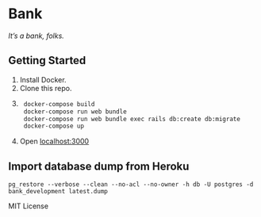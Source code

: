 # Bank

_It’s a bank, folks._

## Getting Started

1. Install Docker.
2. Clone this repo.
3. ```sh
    docker-compose build
    docker-compose run web bundle
    docker-compose run web bundle exec rails db:create db:migrate
    docker-compose up
   ```
4. Open [localhost:3000](http://localhost:3000)

## Import database dump from Heroku

```
pg_restore --verbose --clean --no-acl --no-owner -h db -U postgres -d bank_development latest.dump
```

MIT License
